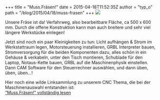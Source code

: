 +++
title = "Muss.Fräsen!"
date = 2015-04-18T11:52:35Z
author = "typ_o"
path = "/blog/2015/04/18/muss-frasen"
+++
[![](https://flipdot.org/blog/uploads/20150417_132626.serendipityThumb.jpg)](https://flipdot.org/blog/uploads/20150417_132626.jpg)

Unsere Fräse ist da\! Verfahrweg, also bearbeitbare Fläche, ca 500 x 600
mm. Durch die offene Konstruktion kann man auch breitere und sehr viel
längere Werkstücke einlegen\!

Jetzt sind noch ein paar Kleinigkeiten zu tun: Licht aufhängen & Strom
im Werkstattraum legen, Motorsteuerung installieren, GRBL Interpreter
bauen, Stromversorgung für die beiden Komponenten dazu, alles schön in
ein Gehäuse & verkabeln, unter den Tisch montieren, Schublade für den
Laptop, Notaus-Kette bauen, GRBL auf die Maschinenphysik einstellen.
Dann CAM Software für den Steuerrechner auswählen, und dann üben, üben,
üben...\!

Hier noch eine wilde Linksammlung zu unserem CNC Thema, die bei der
Maschinenauswahl entstanden ist:  
["Muss.Fräsen\!" vollständig
lesen](https://flipdot.org/blog/archives/275-Muss.Fraesen!.html#extended)
